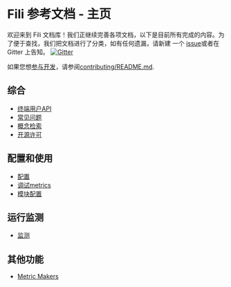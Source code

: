 Fili 参考文档 - 主页
=========================

欢迎来到 Fili 文档库！我们正继续完善各项文档，以下是目前所有完成的内容。为了便于查找，我们把文档进行了分类，如有任何遗漏，请新建
一个 [issue](https://github.com/yahoo/fili/issues/new)或者在 Gitter 上告知。
[![Gitter](https://img.shields.io/gitter/room/yahoo/fili.svg?maxAge=2592000)](https://gitter.im/yahoo/fili)

如果您想[参与开发](/CONTRIBUTING.md)，请参阅[contributing/README.md](contributing/README.md).

综合
-------
- [终端用户API](end-user-api-zh.md)
- [常见问题](faq.md)
- [概念检索](glossary.md)
- [开源许可](/LICENSE.md)

配置和使用
---------------------
- [配置](setup.md)
- [调试metrics](configuring-metrics.md)
- [模块配置](module-configuration.md)

运行监测
--------------------
- [监测](monitoring-and-operations.md)

其他功能
---------------------
- [Metric Makers](built-in-makers.md)

